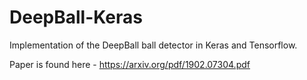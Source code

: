 # DeepBall-Keras
Implementation of the DeepBall ball detector in Keras and Tensorflow.

Paper is found here - https://arxiv.org/pdf/1902.07304.pdf

